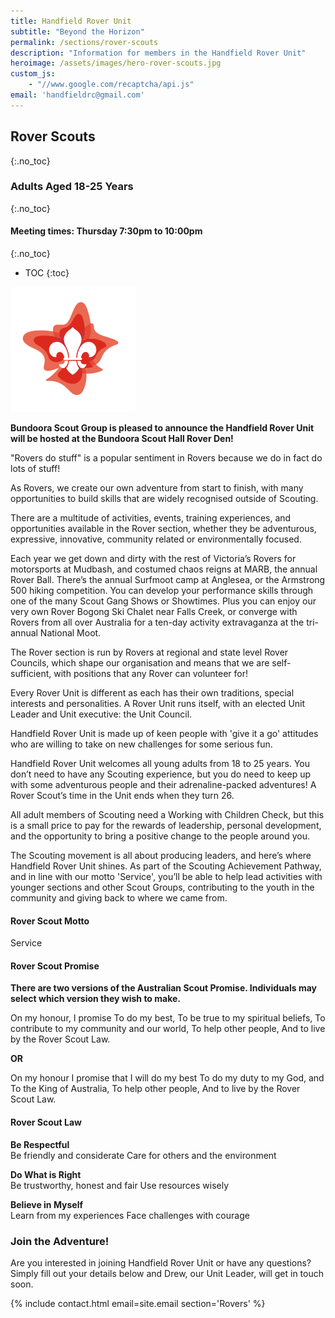 ```yaml
---
title: Handfield Rover Unit
subtitle: "Beyond the Horizon"
permalink: /sections/rover-scouts
description: "Information for members in the Handfield Rover Unit"
heroimage: /assets/images/hero-rover-scouts.jpg
custom_js:
    - "//www.google.com/recaptcha/api.js"
email: 'handfieldrc@gmail.com'
---
```


## Rover Scouts
{:.no_toc}

### Adults Aged 18-25 Years
{:.no_toc}

#### Meeting times: Thursday 7:30pm to 10:00pm
{:.no_toc}

- TOC
{:toc}

<img class="float-right" src="/assets/images/logo-rover-scouts.png" />

**Bundoora Scout Group is pleased to announce the Handfield Rover Unit will be hosted at the Bundoora Scout Hall Rover Den!**

"Rovers do stuff" is a popular sentiment in Rovers because we do in fact do lots of stuff!

As Rovers, we create our own adventure from start to finish, with many opportunities to build skills that are widely recognised outside of Scouting.

There are a multitude of activities, events, training experiences, and opportunities available in the Rover section, whether they be adventurous, expressive, innovative, community related or environmentally focused.

Each year we get down and dirty with the rest of Victoria’s Rovers for motorsports at Mudbash, and costumed chaos reigns at MARB, the annual Rover Ball. There’s the annual Surfmoot camp at Anglesea, or the Armstrong 500 hiking competition. You can develop your performance skills through one of the many Scout Gang Shows or Showtimes. Plus you can enjoy our very own Rover Bogong Ski Chalet near Falls Creek, or converge with Rovers from all over Australia for a ten-day activity extravaganza at the tri-annual National Moot.

The Rover section is run by Rovers at regional and state level Rover Councils, which shape our organisation and means that we are self-sufficient, with positions that any Rover can volunteer for!

Every Rover Unit is different as each has their own traditions, special interests and personalities. A Rover Unit runs itself, with an elected Unit Leader and Unit executive: the Unit Council.

Handfield Rover Unit is made up of keen people with 'give it a go' attitudes who are willing to take on new challenges for some serious fun.

Handfield Rover Unit welcomes all young adults from 18 to 25 years. You don’t need to have any Scouting experience, but you do need to keep up with some adventurous people and their adrenaline-packed adventures! A Rover Scout’s time in the Unit ends when they turn 26.

All adult members of Scouting need a Working with Children Check, but this is a small price to pay for the rewards of leadership, personal development, and the opportunity to bring a positive change to the people around you.

The Scouting movement is all about producing leaders, and here’s where Handfield Rover Unit shines. As part of the Scouting Achievement Pathway, and in line with our motto 'Service', you’ll be able to help lead activities with younger sections and other Scout Groups, contributing to the youth in the community and giving back to where we came from. 

#### Rover Scout Motto

Service

#### Rover Scout Promise

**There are two versions of the Australian Scout Promise. Individuals may select which version they wish to make.**

On my honour, I promise
To do my best,
To be true to my spiritual beliefs,
To contribute to my community and our world,
To help other people,
And to live by the Rover Scout Law.

**OR**

On my honour
I promise that I will do my best
To do my duty to my God, and
To the King of Australia,
To help other people,
And to live by the Rover Scout Law.

#### Rover Scout Law

**Be Respectful**  
Be friendly and considerate
Care for others and the environment

**Do What is Right**  
Be trustworthy, honest and fair
Use resources wisely

**Believe in Myself**  
Learn from my experiences
Face challenges with courage

### Join the Adventure!

Are you interested in joining Handfield Rover Unit or have any questions? Simply fill out your details below and Drew, our Unit Leader, will get in touch soon.

{% include contact.html email=site.email section='Rovers' %}